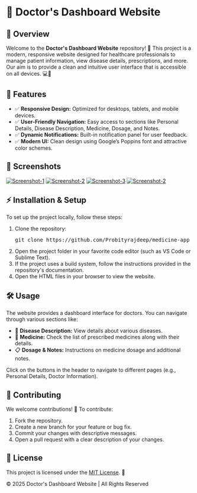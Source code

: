 <!DOCTYPE html>
<html lang="en">
<head>
  <meta charset="UTF-8">
  <meta name="viewport" content="width=device-width, initial-scale=1.0">

  <h1>🏥 Doctor's Dashboard Website</h1>
  
  <div class="section" id="overview">
    <h2>📌 Overview</h2>
    <p>
      Welcome to the <strong>Doctor's Dashboard Website</strong> repository! 🚀 This project is a modern, responsive website designed for healthcare professionals to manage patient information, view disease details, prescriptions, and more. Our aim is to provide a clean and intuitive user interface that is accessible on all devices. 💻📱
    </p>
  </div>
  
  <div class="section" id="features">
    <h2>🌟 Features</h2>
    <ul>
      <li>✅ <strong>Responsive Design:</strong> Optimized for desktops, tablets, and mobile devices.</li>
      <li>✅ <strong>User-Friendly Navigation:</strong> Easy access to sections like Personal Details, Disease Description, Medicine, Dosage, and Notes.</li>
      <li>✅ <strong>Dynamic Notifications:</strong> Built-in notification panel for user feedback.</li>
      <li>✅ <strong>Modern UI:</strong> Clean design using Google’s Poppins font and attractive color schemes.</li>
    </ul>
  </div>
  
  <div class="section" id="screenshots">
    <h2>📸 Screenshots</h2>
<a href="https://ibb.co/wZhPcgnS"><img src="https://i.ibb.co/BH2Qn3hy/Screenshot-1.png" alt="Screenshot-1" border="0"></a>
<a href="https://ibb.co/nsBvL498"><img src="https://i.ibb.co/Gv9L5Gy3/Screenshot-2.png" alt="Screenshot-2" border="0"></a>
<a href="https://ibb.co/1fCgWRpf"><img src="https://i.ibb.co/GvZ6SC1v/Screenshot-3.png" alt="Screenshot-3" border="0"></a>
<a href="https://ibb.co/nsBvL498"><img src="https://i.ibb.co/Gv9L5Gy3/Screenshot-2.png" alt="Screenshot-2" border="0" /></a>
  </div>
  
  <div class="section" id="installation">
    <h2>⚡ Installation & Setup</h2>
    <p>
      To set up the project locally, follow these steps:
    </p>
    <ol>
      <li>Clone the repository:
        <pre>git clone https://github.com/Probityrajdeep/medicine-app</pre>
      </li>
      <li>Open the project folder in your favorite code editor (such as VS Code or Sublime Text).</li>
      <li>If the project uses a build system, follow the instructions provided in the repository's documentation.</li>
      <li>Open the HTML files in your browser to view the website.</li>
    </ol>
  </div>
  
  <div class="section" id="usage">
    <h2>🛠️ Usage</h2>
    <p>
      The website provides a dashboard interface for doctors. You can navigate through various sections like:
    </p>
    <ul>
      <li>🦠 <strong>Disease Description:</strong> View details about various diseases.</li>
      <li>💊 <strong>Medicine:</strong> Check the list of prescribed medicines along with their details.</li>
      <li>📋 <strong>Dosage & Notes:</strong> Instructions on medicine dosage and additional notes.</li>
    </ul>
    <p>Click on the buttons in the header to navigate to different pages (e.g., Personal Details, Doctor Information).</p>
  </div>
  
  <div class="section" id="contributing">
    <h2>🤝 Contributing</h2>
    <p>We welcome contributions! 🚀 To contribute:</p>
    <ol>
      <li>Fork the repository.</li>
      <li>Create a new branch for your feature or bug fix.</li>
      <li>Commit your changes with descriptive messages.</li>
      <li>Open a pull request with a clear description of your changes.</li>
    </ol>
  </div>
  
  <div class="section" id="license">
    <h2>📜 License</h2>
    <p>
      This project is licensed under the <a href="https://opensource.org/licenses/MIT" target="_blank">MIT License</a>. 📄
    </p>
  </div>
  
  <div class="footer">
    &copy; 2025 Doctor's Dashboard Website | All Rights Reserved
  </div>
</body>
</html>
